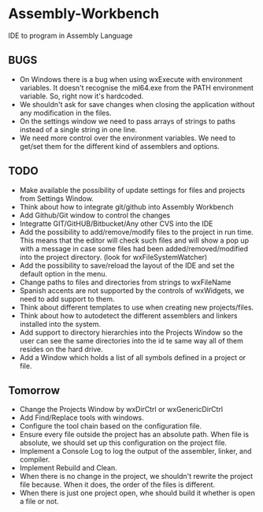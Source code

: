 # Assembly-Workbench
IDE to program in Assembly Language

BUGS
----

* On Windows there is a bug when using wxExecute with environment variables. It doesn't recognise the ml64.exe from the PATH environment variable. So, right now it's hardcoded.
* We shouldn't ask for save changes when closing the application without any modification in the files.
* On the settings window we need to pass arrays of strings to paths instead of a single string in one line.
* We need more control over the environment variables. We need to get/set them for the different kind of assemblers and options.

TODO
----

* Make available the possibility of update settings for files and projects from Settings Window.
* Think about how to integrate git/github into Assembly Workbench
* Add Github/Git window to control the changes
* Integratte GIT/GitHUB/Bitbucket/Any other CVS into the IDE
* Add the possibility to add/remove/modify files to the project in run time. This means that the editor will check such files and will show a pop up with a message in case some files had been added/removed/modified into the project directory. (look for wxFileSystemWatcher)
* Add the possibility to save/reload the layout of the IDE and set the default option in the menu.
* Change paths to files and directories from strings to wxFileName
* Spanish accents are not supported by the controls of wxWidgets, we need to add support to them.
* Think about different templates to use when creating new projects/files.
* Think about how to autodetect the different assemblers and linkers installed into the system.
* Add support to directory hierarchies into the Projects Window so the user can see the same directories into the id te same way all of them resides on the hard drive.
* Add a Window which holds a list of all symbols defined in a project or file.

Tomorrow
--------

* Change the Projects Window by wxDirCtrl or wxGenericDirCtrl
* Add Find/Replace tools with windows.
* Configure the tool chain based on the configuration file.
* Ensure every file outside the project has an absolute path. When file is absolute, we should set up this configuration on the project file.
* Implement a Console Log to log the output of the assembler, linker, and compiler.
* Implement Rebuild and Clean.
* When there is no change in the project, we shouldn't rewrite the project file because. When it does, the order of the files is different.
* When there is just one project open, whe should build it whether is open a file or not.
